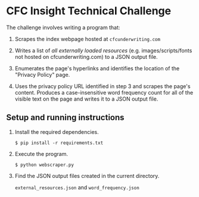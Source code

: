 # CFC Insight Technical Challenge

The challenge involves writing a program that:

1. Scrapes the index webpage hosted at `cfcunderwriting.com`

2. Writes a list of *all externally loaded resources* (e.g. images/scripts/fonts not hosted on cfcunderwriting.com) to a JSON output file.

3. Enumerates the page's hyperlinks and identifies the location of the "Privacy Policy" page.

4. Uses the privacy policy URL identified in step 3 and scrapes the page's content. Produces a case-insensitive word frequency count for all of the visible text on the page and writes it to a JSON output file.

## Setup and running instructions

1. Install the required dependencies.

    `$ pip install -r requirements.txt`

2. Execute the program.

    `$ python webscraper.py`

3. Find the JSON output files created in the current directory.

    `external_resources.json` and `word_frequency.json`

